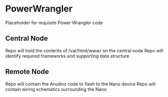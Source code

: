 # PowerWrangler

Placeholder for requisite Power Wrangler code

## Central Node
Repo will hold the contents of /var/html/www/ on the central node
Repo will identify required frameworks and supporting data structure

## Remote Node
Repo will contain the Arudino code to flash to the Nano device
Repo will contain wiring schematics surrounding the Nano
